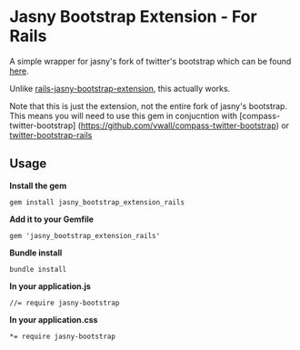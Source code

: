 # Jasny Bootstrap Extension - For Rails

A simple wrapper for jasny's fork of twitter's bootstrap which can be found [here](http://jasny.github.io/bootstrap "jasny's bootstrap").

Unlike [rails-jasny-bootstrap-extension](https://github.com/developertown/rails-jasny-bootstrap-extension "rails-jasny-bootstrap-extension"),
this actually works.

Note that this is just the extension, not the entire fork of jasny's bootstrap. This means you will need to use
this gem in conjucntion with [compass-twitter-bootstrap] (https://github.com/vwall/compass-twitter-bootstrap) or
[twitter-bootstrap-rails](https://github.com/seyhunak/twitter-bootstrap-rails)

## Usage

**Install the gem**

    gem install jasny_bootstrap_extension_rails

**Add it to your Gemfile**

    gem 'jasny_bootstrap_extension_rails'

**Bundle install**

    bundle install

**In your application.js**

    //= require jasny-bootstrap

**In your application.css**

    *= require jasny-bootstrap


